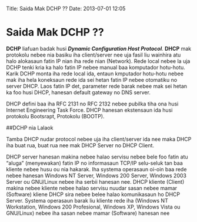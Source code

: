 Title: Saida Mak DCHP ??
Date: 2013-07-01 12:05


Saida Mak DCHP ??
================

<strong>DCHP</strong> liafuan badak husi  <strong>_Dynamic Configuration Host Protocol_</strong>. <strong>DHCP</strong> mak protokolu nebee nia basiku iha client/server nee uja fasil liu wainhira atu halo alokasaun fatin IP nian iha rede nian (Network). Rede local nebee la uja DCHP tenki kria ka halo fatin IP nebee manual baa komputador hotu-hotu. Karik DCHP monta iha rede local ida, entaun kmputador hotu-hotu nebee mak iha hela koneksaun rede ida sei hetan fatin IP nebee otomatiku no server DHCP. Laos fatin  IP det, parameter rede barak nebee mak sei hetan ka foo husi DHCP, hanesan default gateway no DNS server.

DHCP defini baa iha RFC 2131 no RFC 2132 nebee pubilka tiha ona husi  Internet Engineering Task Force. DHCP hanesan ekstensaun ida husi protokolu Bootsrapt, Protokolu (BOOTP).

##DCHP nia Lalaok

Tamba DHCP nudar protocol nebee uja iha client/server ida nee maka DHCP iha buat rua, buat rua nee mak DHCP Server no DHCP Client.

DHCP server hanesan makina nebee halao servisu nebee bele foo fatin atu “aluga” (menyewakan) fatin IP no informasaun TCP/IP selu-seluk  tan baa kliente nebee husu ou nia hakarak. Iha systema operasaun oi-oin baa rede nebee hanesan Windows NT Server, Windows 200 Server, Windows 2003 Server ou GNU/Linux nebee iha serbii hanesan nee.
DHCP kliente (Client) makina nebee kliente nebee halao servisu nuudar sasan nebee mamar (Software) kliene DHCP sira nebee belee halao komunikasaun ho DHCP Server.  Systema operasaun barak liu kliente rede iha (Windows NT Workstation, Windows 200 Profesional, Windows XP, Windows Vista ou GNU/Linux) nebee iha sasan nebee mamar (Software) hanesan nee
